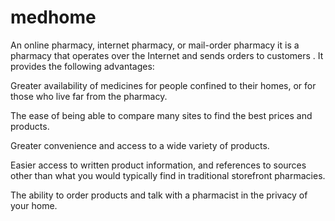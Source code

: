 # medhome
An online pharmacy, internet pharmacy, or mail-order pharmacy it is a pharmacy that operates over the Internet and sends orders to customers .
It provides the following advantages:

Greater availability of medicines for people confined to their homes, or for those who live far from the pharmacy.

The ease of being able to compare many sites to find the best prices and products.

Greater convenience and access to a wide variety of products.

Easier access to written product information, and references to sources other than what you would typically find in traditional storefront pharmacies.

The ability to order products and talk with a pharmacist in the privacy of your home.
